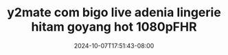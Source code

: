 --- 
title: "y2mate com  bigo live adenia lingerie hitam goyang hot 1080pFHR"
description: "nonton bokeh y2mate com  bigo live adenia lingerie hitam goyang hot 1080pFHR  tele   baru"
date: 2024-10-07T17:51:43-08:00
file_code: "tw3zgjb3mxek"
draft: false
cover: "3wt4d3hrcled1jqd.jpg"
tags: ["com", "bigo", "live", "adenia", "lingerie", "hitam", "goyang", "hot", "bokep-indo", "bokep-viral", "bokep-ig"]
length: 445
fld_id: "1483427"
foldername: "Adenia"
categories: ["Adenia"]
views: 0
---